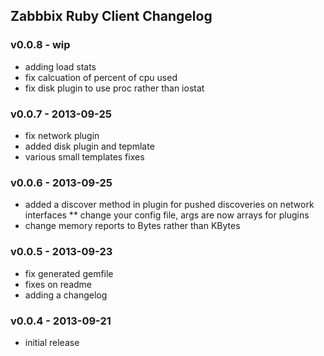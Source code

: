 Zabbbix Ruby Client Changelog
-----------------------------

### v0.0.8 - wip

* adding load stats
* fix calcuation of percent of cpu used
* fix disk plugin to use proc rather than iostat

### v0.0.7 - 2013-09-25

* fix network plugin
* added disk plugin and tepmlate
* various small templates fixes

### v0.0.6 - 2013-09-25

* added a discover method in plugin for pushed discoveries on network interfaces
** change your config file, args are now arrays for plugins
* change memory reports to Bytes rather than KBytes

### v0.0.5 - 2013-09-23

* fix generated gemfile
* fixes on readme
* adding a changelog

### v0.0.4 - 2013-09-21

* initial release
